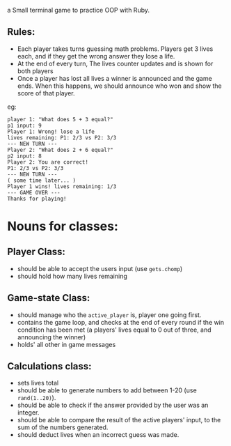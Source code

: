 a Small terminal game to practice OOP with Ruby. 

## Rules: 
- Each player takes turns guessing math problems. Players get 3 lives each, and if they get the wrong answer they lose a life. 
- At the end of every turn, The lives counter updates and is shown for both players
- Once a player has lost all lives a winner is announced and the game ends. When this happens, we should announce who won and show the score of that player.


eg:
```
player 1: "What does 5 + 3 equal?"
p1 input: 9
Player 1: Wrong! lose a life
lives remaining: P1: 2/3 vs P2: 3/3
--- NEW TURN --- 
Player 2: "What does 2 + 6 equal?"
p2 input: 8
Player 2: You are correct!
P1: 2/3 vs P2: 3/3
--- NEW TURN --- 
( some time later... )
Player 1 wins! lives remaining: 1/3
--- GAME OVER --- 
Thanks for playing!
```
# Nouns for classes: 

## Player Class:

- should be able to accept the users input (use `gets.chomp`)
- should hold how many lives remaining

## Game-state Class:
  - should manage who the `active_player` is, player one going first.
  - contains the game loop, and checks at the end of every round if the win condition has been met (a players' lives equal to 0 out of three, and announcing the winner)
  - holds' all other in game messages
  
## Calculations class:
  - sets lives total
  - should be able to generate numbers to add between 1-20 (use `rand(1..20)`).
  - should be able to check if the answer provided by the user was an integer.
  - should be able to compare the result of the active players' input, to the sum of the numbers generated.
  - should deduct lives when an incorrect guess was made.